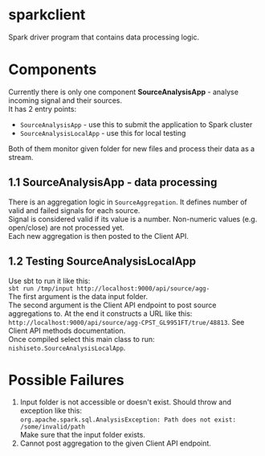 # sparkclient
Spark driver program that contains data processing logic.

# Components
Currently there is only one component **SourceAnalysisApp** - analyse incoming signal and their sources.  
It has 2 entry points:
- `SourceAnalysisApp` - use this to submit the application to Spark cluster
- `SourceAnalysisLocalApp` - use this for local testing

Both of them monitor given folder for new files and process their data as a stream.

## 1.1 SourceAnalysisApp - data processing
There is an aggregation logic in `SourceAggregation`.  It defines number of valid and failed signals for each source.  
Signal is considered valid if its value is a number. Non-numeric values (e.g. open/close) are not processed yet.  
Each new aggregation is then posted to the Client API.

## 1.2 Testing SourceAnalysisLocalApp
Use sbt to run it like this:  
`sbt run /tmp/input http://localhost:9000/api/source/agg-`  
The first argument is the data input folder.  
The second argument is the Client API endpoint to post source aggregations to. At the end it constructs a URL like this: `http://localhost:9000/api/source/agg-CPST_GL9951FT/true/48813`. See Client API methods documentation.  
Once compiled select this main class to run: `nishiseto.SourceAnalysisLocalApp`.

# Possible Failures
1. Input folder is not accessible or doesn't exist. Should throw and exception like this:  
`org.apache.spark.sql.AnalysisException: Path does not exist: /some/invalid/path`  
Make sure that the input folder exists.
2. Cannot post aggregation to the given Client API endpoint.

